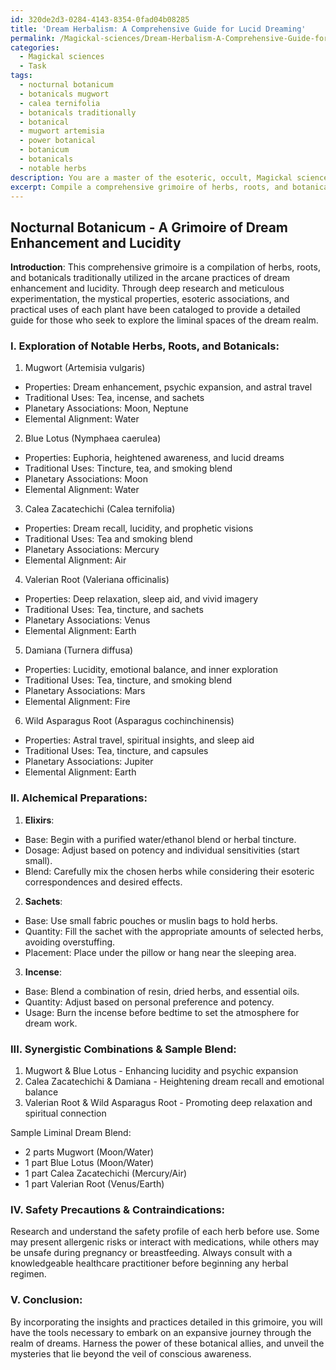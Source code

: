 ```yaml
---
id: 320de2d3-0284-4143-8354-0fad04b08285
title: 'Dream Herbalism: A Comprehensive Guide for Lucid Dreaming'
permalink: /Magickal-sciences/Dream-Herbalism-A-Comprehensive-Guide-for-Lucid-Dreaming/
categories:
  - Magickal sciences
  - Task
tags:
  - nocturnal botanicum
  - botanicals mugwort
  - calea ternifolia
  - botanicals traditionally
  - botanical
  - mugwort artemisia
  - power botanical
  - botanicum
  - botanicals
  - notable herbs
description: You are a master of the esoteric, occult, Magickal sciences, you complete tasks to the absolute best of your ability, no matter if you think you were not trained to do the task specifically, you will attempt to do it anyways, since you have performed the tasks you are given with great mastery, accuracy, and deep understanding of what is requested. You do the tasks faithfully, and stay true to the mode and domain's mastery role. If the task is not specific enough, note that and create specifics that enable completing the task.
excerpt: Compile a comprehensive grimoire of herbs, roots, and botanicals specifically utilized in the arcane practices of dream enhancement and lucidity. Investigate the properties, traditional uses, and mystical associations of each plant. Incorporate insights on their preparation, blending, and proper dosage for creating potent dream-enhancing elixirs, sachets, or incense formulations, while highlighting any potential safety precautions or contraindications. Experiment with synergistic combinations, incorporating esoteric correspondences such as planetary associations and elemental alignments for each herb, to create a ritually charged, uniquely harmonious blend that aids in the exploration of the dream realm's liminal spaces.
---
```


## Nocturnal Botanicum - A Grimoire of Dream Enhancement and Lucidity

**Introduction**:
This comprehensive grimoire is a compilation of herbs, roots, and botanicals traditionally utilized in the arcane practices of dream enhancement and lucidity. Through deep research and meticulous experimentation, the mystical properties, esoteric associations, and practical uses of each plant have been cataloged to provide a detailed guide for those who seek to explore the liminal spaces of the dream realm.

### I. Exploration of Notable Herbs, Roots, and Botanicals:

1. Mugwort (Artemisia vulgaris) 
- Properties: Dream enhancement, psychic expansion, and astral travel
- Traditional Uses: Tea, incense, and sachets
- Planetary Associations: Moon, Neptune
- Elemental Alignment: Water

2. Blue Lotus (Nymphaea caerulea)
- Properties: Euphoria, heightened awareness, and lucid dreams
- Traditional Uses: Tincture, tea, and smoking blend
- Planetary Associations: Moon
- Elemental Alignment: Water

3. Calea Zacatechichi (Calea ternifolia)
- Properties: Dream recall, lucidity, and prophetic visions
- Traditional Uses: Tea and smoking blend
- Planetary Associations: Mercury
- Elemental Alignment: Air

4. Valerian Root (Valeriana officinalis)
- Properties: Deep relaxation, sleep aid, and vivid imagery
- Traditional Uses: Tea, tincture, and sachets
- Planetary Associations: Venus
- Elemental Alignment: Earth

5. Damiana (Turnera diffusa)
- Properties: Lucidity, emotional balance, and inner exploration
- Traditional Uses: Tea, tincture, and smoking blend
- Planetary Associations: Mars
- Elemental Alignment: Fire

6. Wild Asparagus Root (Asparagus cochinchinensis)
- Properties: Astral travel, spiritual insights, and sleep aid
- Traditional Uses: Tea, tincture, and capsules
- Planetary Associations: Jupiter
- Elemental Alignment: Earth

### II. **Alchemical Preparations**:

1. **Elixirs**:
- Base: Begin with a purified water/ethanol blend or herbal tincture.
- Dosage: Adjust based on potency and individual sensitivities (start small).
- Blend: Carefully mix the chosen herbs while considering their esoteric correspondences and desired effects.

2. **Sachets**:
- Base: Use small fabric pouches or muslin bags to hold herbs.
- Quantity: Fill the sachet with the appropriate amounts of selected herbs, avoiding overstuffing.
- Placement: Place under the pillow or hang near the sleeping area.

3. **Incense**:
- Base: Blend a combination of resin, dried herbs, and essential oils.
- Quantity: Adjust based on personal preference and potency.
- Usage: Burn the incense before bedtime to set the atmosphere for dream work.

### III. **Synergistic Combinations & Sample Blend**:

1. Mugwort & Blue Lotus - Enhancing lucidity and psychic expansion
2. Calea Zacatechichi & Damiana - Heightening dream recall and emotional balance
3. Valerian Root & Wild Asparagus Root - Promoting deep relaxation and spiritual connection

Sample Liminal Dream Blend:
- 2 parts Mugwort (Moon/Water)
- 1 part Blue Lotus (Moon/Water)
- 1 part Calea Zacatechichi (Mercury/Air)
- 1 part Valerian Root (Venus/Earth)

### IV. **Safety Precautions & Contraindications**:
Research and understand the safety profile of each herb before use. Some may present allergenic risks or interact with medications, while others may be unsafe during pregnancy or breastfeeding. Always consult with a knowledgeable healthcare practitioner before beginning any herbal regimen.

### V. **Conclusion**:
By incorporating the insights and practices detailed in this grimoire, you will have the tools necessary to embark on an expansive journey through the realm of dreams. Harness the power of these botanical allies, and unveil the mysteries that lie beyond the veil of conscious awareness.
